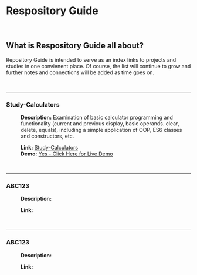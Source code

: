 # Respository Guide
<br>

## What is Respository Guide all about?
Repository Guide is intended to serve as an index links to projects and studies in one convienent place. Of course, the list 
will continue to grow and further notes and connections will be added as time goes on.

<br>

------
### Study-Calculators
<dl>
<dd>

**Description:** Examination of basic calculator programming and functionality (current and previous display, basic operands. 
clear, delete, equals), including a simple application of OOP, ES6 classes and constructors, etc.

**Link:** [Study-Calculators](https://github.com/john-azzaro/Study-Calculators "Study Calculators")  
**Demo:** [Yes - Click Here for Live Demo](https://john-azzaro.github.io/Study-Calculators/ "Live Demo of Calculator")

</dd>
</dl>

<br>

------
### ABC123
<dl>
<dd>

**Description:** 

**Link:** []( "")

</dd>
</dl>

<br>

------
### ABC123
<dl>
<dd>

**Description:** 

**Link:** []( "")

</dd>
</dl>